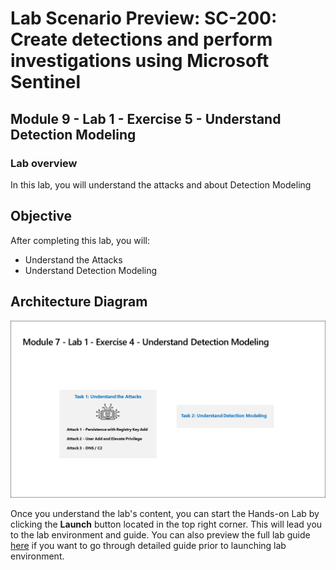 # Lab Scenario Preview: SC-200: Create detections and perform investigations using Microsoft Sentinel

## Module 9 - Lab 1 - Exercise 5 - Understand Detection Modeling

### Lab overview

In this lab, you will understand the attacks and about Detection Modeling

## Objective
  
After completing this lab, you will:

- Understand the Attacks
- Understand Detection Modeling
    
## Architecture Diagram

 ![](media/SC200-Lab_Diagrams_Mod7_L1_Ex4.png)

Once you understand the lab's content, you can start the Hands-on Lab by clicking the **Launch** button located in the top right corner. This will lead you to the lab environment and guide. You can also preview the full lab guide [here](https://experience.cloudlabs.ai/#/labguidepreview/49924c87-5f52-439d-9718-efde380d255b) if you want to go through detailed guide prior to launching lab environment.
